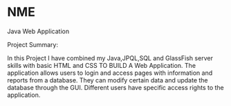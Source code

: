 # NME
Java Web Application 

Project Summary:

In this Project I have combined my Java,JPQL,SQL and GlassFish server skills with basic HTML and CSS TO BUILD A Web Application.
The application allows users to login and access pages with information and reports from a database. They can modify certain data and update the database through the GUI. Different users have specific access rights to the application.
